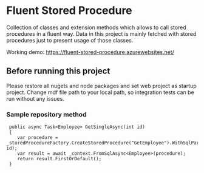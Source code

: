 # Fluent Stored Procedure

Collection of classes and extension methods which allows to call stored procedures in a fluent way. 
Data in this project is mainly fetched with stored procedures just to present usage of those classes.

Working demo:
https://fluent-stored-procedure.azurewebsites.net/

## Before running this project

Please restore all nugets and node packages and set web project as startup project.
Change mdf file path to your local path, so integration tests can be run without any issues.

### Sample repository method

```CSharp
 public async Task<Employee> GetSingleAsync(int id)
 {
    var procedure = _storedProcedureFactory.CreateStoredProcedure("GetEmployee").WithSqlParam("Id", id);
    var result = await _context.FromSqlAsync<Employee>(procedure);
    return result.FirstOrDefault();
 }
```

